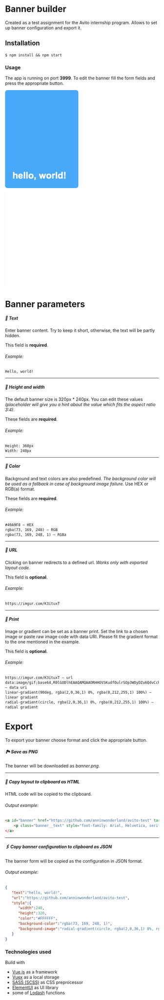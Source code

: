 # Banner builder
Created as a test assignment for the Avito internship program.
Allows to set up banner configuration and export it.

## Installation
```
$ npm install && npm start
```

### Usage
The app is running on port **3999**.
To edit the banner fill the form fields and press the appropriate button.

![App interface](/rm_images/app.png)

Banner parameters
==

##### 📃 Text
Enter banner content. Try to keep it short, otherwise, the text will be partly hidden.

This field is **required**.

###### Example: 
```
Hello, world!
```

_____________________
##### 📐 Height and width 
The default banner size is 320px * 240px. You can edit these values *(placeholder will give you a hint about the value which fits the aspect ratio 3:4)*.

These fields are **required**.

###### Example:
```
Height: 360px
Width: 240px
```
_____________________
##### 🎨 Color
Background and text colors are also predefined. *The background color will be used as a fallback in case of background image failure.*
Use HEX or RGB(a) format.

These fields are **required**.

###### Example: 
```
#49A9F8 – HEX
rgba(73, 169, 248) – RGB
rgba(73, 169, 248, 1) – RGBa
```
_____________________
##### 🔗 URL
Clicking on banner redirects to a defined url. *Works only with exported layout code.*

This field is **optional**.

###### Example: 
```
https://imgur.com/K3ituxT
```

_____________________
##### 🍭 Print
Image or gradient can be set as a banner print.
Set the link to a chosen image or paste raw image code with data URI. Please fit the gradient format to the one mentioned in the example.

This field is **optional**.

###### Example: 
```
https://imgur.com/K3ituxT – url
data:image/gif;base64,R0lGODlhEAAQAMQAAORHHOVSKudfOulrSOp3WOyDZu6QdvCchPGolfO0o/XBs/fNwfjZ0frl3/zy7////wAAAAAAAAAAAAAAAAAAAAAAAAAAAAAAAAAAAAAAAAAAAAAAAAAAAAAAAAAAAAAAACH5BAkAABAALAAAAAAQABAAAAVVICSOZGlCQAosJ6mu7fiyZeKqNKToQGDsM8hBADgUXoGAiqhSvp5QAnQKGIgUhwFUYLCVDFCrKUE1lBavAViFIDlTImbKC5Gm2hB0SlBCBMQiB0UjIQA7 – data uri
linear-gradient(90deg, rgba(2,0,36,1) 0%, rgba(0,212,255,1) 100%) – linear gradient
radial-gradient(circle, rgba(2,0,36,1) 0%, rgba(0,212,255,1) 100%) – radial gradient
```

Export
==

To export your banner choose format and click the appropriate button.


##### 🏞 Save as PNG
The banner will be downloaded as *banner.png*.
_____________________

##### 📝 Copy layout to clipboard as HTML
HTML code will be copied to the clipboard.

###### Output example: 

```html
<a id="banner" href="https://github.com/anninwonderland/avito-test" target="_blank" class="banner" style="border-radius: 8px; max-width: 100%; display: flex; -webkit-box-align: end; align-items: flex-end; text-decoration: none; background-position: center center; background-size: cover; background-repeat: no-repeat; height: 320px; width: 240px; color: rgb(255, 255, 255); background-color: rgb(73, 169, 248); background-image: radial-gradient(circle, rgb(2, 0, 36) 0%, rgb(0, 212, 255) 100%);">
    <p class="banner__text" style="font-family: Arial, Helvetica, serif; font-weight: bold; color: inherit; white-space: pre-line; overflow-wrap: break-word; padding: 0px; margin: 10%; width: calc(100% - 24px); max-width: calc(100% - 24px); display: -webkit-box; overflow: hidden; text-overflow: ellipsis; -webkit-line-clamp: 3; -webkit-box-orient: vertical; hyphens: auto; font-size: 30px;">hello, world!</p>
</a>
```
_____________________

##### 🖇 Copy banner configuration to clipboard as JSON
The banner form will be copied as the configuration in JSON format.

###### Output example: 
```json
{
   "text":"hello, world!",
   "url":"https://github.com/anninwonderland/avito-test",
   "style":{
      "width":240,
      "height":320,
      "color":"#FFFFFF",
      "background-color":"rgba(73, 169, 248, 1)",
      "background-image":"radial-gradient(circle, rgba(2,0,36,1) 0%, rgba(0,212,255,1) 100%)"
   }
}
```

### Technologies used
Build with



* [Vue.js](https://vuejs.org) as a framework
* [Vuex](https://router.vuejs.org/) as a local storage
* [SASS (SCSS)](https://sass-lang.com/) as CSS preprocessor
* [ElementUI](https://element.eleme.io/#/en-US) as UI library
* some of [Lodash](https://lodash.com/) functions
